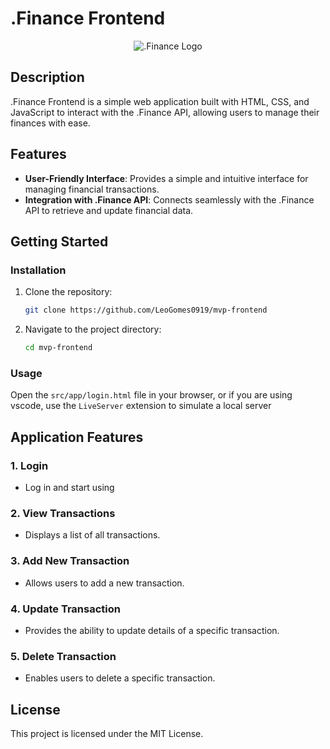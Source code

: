 # .Finance Frontend

<center>
  <img src="public/assets/images/favicon.ico" alt=".Finance Logo">
</center>

## Description

.Finance Frontend is a simple web application built with HTML, CSS, and JavaScript to interact with the .Finance API, allowing users to manage their finances with ease.

## Features

- **User-Friendly Interface**: Provides a simple and intuitive interface for managing financial transactions.
- **Integration with .Finance API**: Connects seamlessly with the .Finance API to retrieve and update financial data.

## Getting Started

### Installation

1. Clone the repository:

    ```bash
    git clone https://github.com/LeoGomes0919/mvp-frontend
    ```

2. Navigate to the project directory:

    ```bash
    cd mvp-frontend
    ```

### Usage

Open the `src/app/login.html` file in your browser, or if you are using vscode, use the `LiveServer` extension to simulate a local server

## Application Features

### 1. Login

- Log in and start using

### 2. View Transactions

- Displays a list of all transactions.

### 3. Add New Transaction

- Allows users to add a new transaction.

### 4. Update Transaction

- Provides the ability to update details of a specific transaction.

### 5. Delete Transaction

- Enables users to delete a specific transaction.

## License

This project is licensed under the MIT License.

